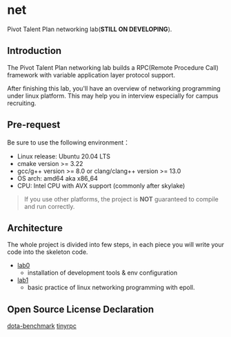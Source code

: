 # net

Pivot Talent Plan networking lab(**STILL ON DEVELOPING**).

## Introduction

The Pivot Talent Plan networking lab builds a RPC(Remote Procedure Call) framework with variable application layer
protocol support.

After finishing this lab, you'll have an overview of networking programming under linux platform. This may help you in
interview especially for campus recruiting.

## Pre-request

Be sure to use the following environment：
* Linux release: Ubuntu 20.04 LTS
* cmake version >= 3.22
* gcc/g++ version >= 8.0 or clang/clang++ version >= 13.0
* OS arch: amd64 aka x86_64
* CPU: Intel CPU with AVX support (commonly after skylake)
> If you use other platforms, the project is **NOT** guaranteed to compile and run correctly.
## Architecture

The whole project is divided into few steps, in each piece you will write your code into the skeleton code.

* [lab0](lab0/lab0.md)
    * installation of development tools & env configuration
* [lab1](lab1/lab1.md)
    * basic practice of linux networking programming with epoll.

## Open Source License Declaration
[dota-benchmark](https://github.com/miloyip/dtoa-benchmark/blob/master/license.txt)
[tinyrpc](https://github.com/Gooddbird/tinyrpc/blob/main/LICENSE)